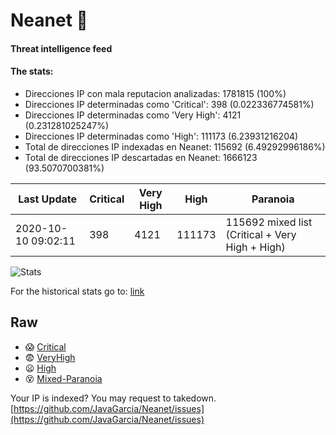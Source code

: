 # Neanet :hocho:
#### Threat intelligence feed
#### The stats:

- Direcciones IP con mala reputacion analizadas: 1781815 (100%)
- Direcciones IP determinadas como 'Critical':  398 (0.022336774581%)
- Direcciones IP determinadas como 'Very High':  4121 (0.231281025247%)
- Direcciones IP determinadas como 'High':  111173 (6.23931216204)
- Total de direcciones IP indexadas en Neanet:  115692 (6.49292996186%)
- Total de direcciones IP descartadas en Neanet:  1666123 (93.5070700381%)

| Last Update | Critical | Very High | High | Paranoia |
| --- | --- | --- | --- | --- |
| 2020-10-10 09:02:11 | 398 | 4121 | 111173 | 115692 mixed list (Critical + Very High + High)|

![Stats](https://docs.google.com/spreadsheets/d/e/2PACX-1vSnaNMIXVabIpDJjufMlzH7poXnshF3mgd8Is1g9ytUEzVsP5my4Trn8f-xkoLLQ38xpL3HtmUexLo6/pubchart?oid=501124687&format=image)

For the historical stats go to: [link](/stats.csv)
## Raw
- :scream: [Critical](https://raw.githubusercontent.com/JavaGarcia/Neanet/master/blacklists/neanet_critical.txt)
- :fearful: [VeryHigh](https://raw.githubusercontent.com/JavaGarcia/Neanet/master/blacklists/neanet_veryHigh.txtt)
- :frowning: [High](https://raw.githubusercontent.com/JavaGarcia/Neanet/master/blacklists/neanet_high.txt)
- :dizzy_face: [Mixed-Paranoia](https://raw.githubusercontent.com/JavaGarcia/Neanet/master/blacklists/neanet_all.txt)


Your IP is indexed? You may request to takedown. [https://github.com/JavaGarcia/Neanet/issues](https://github.com/JavaGarcia/Neanet/issues)




























































































































































































































































































































































































































































































































































































































































































































































































































































































































































































































































































































































































































































































































































